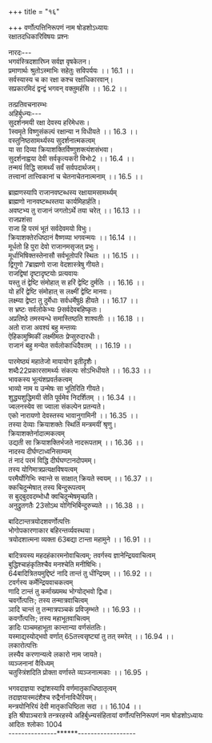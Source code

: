 +++
title = "१६"

+++
वर्णोत्पत्तिनिरूपणं नाम षोडशोऽध्यायः  
रक्षातदधिकारिविषयः प्रश्नः  
  
नारदः---  
भगवंस्त्रिदशारिघ्न सर्वज्ञ वृषकेतन।  
प्रमाणार्थः श्रुतोऽस्माभिः सहेतुः सविपर्ययः ।। 16.1 ।।  
सर्वस्यास्य च का रक्षा कश्च रक्षाधिकारवान्।  
सप्रकारमिदं द्वन्द्वं भगवन् वक्तुमर्हसि ।। 16.2 ।।  
  
तत्प्रतिवचनारम्भः  
अहिर्बुध्न्यः---  
सुदर्शनमयी रक्षा देवस्य हरिमेधसः।  
1स्वमृते विष्णुसंकल्पं रक्षान्या न विधीयते ।। 16.3 ।।  
वस्तुनिष्ठसामर्थ्यस्य सुदर्शनात्मकत्वम्  
या सा दिव्या क्रियाशक्तिर्विष्णुशक्त्यंशसंभवा।  
सुदर्शनाह्वया देवी सर्वकृत्यकरी विभोः2 ।। 16.4 ।।  
तन्मयं विद्धि सामर्थ्यं सर्वं सर्वपदार्थजम्।  
तत्त्वानां तात्त्विकानां च चेतनाचेतनात्मनाम् ।। 16.5 ।।  

[^1]: तत्र ते B C; संभूते D; स्वभूते J  

[^2]: हरेः D.  
प्रमाणानां विचित्राणां भावाभावयुगस्य च।  
धर्मस्यार्थस्य कामस्य मुक्तेर्बन्धत्रयस्य च ।। 16.6 ।।  
यद्यत् स्वकार्यसामर्थ्यं तत्तत् सौदर्शनं 3वपुः।  
शस्त्रास्त्रव्यूहस्य रक्षासाधनत्वम्  
4उक्ता शस्त्रास्त्ररूपा ते विष्णुसंकल्पविक्रिया ।। 16.7 ।।  
यया देवो जगन्नाथः काले काले जनार्दनः।  
अवतीर्याथवाविश्य भूतानि 5लघयेद्भुवम् ।। 16.8 ।।  
मन्त्रग्रामस्यापि रक्षासाधनत्वम्  
नानामन्त्रमयी चान्या यन्त्रकोशविचित्रिता।  
6वेदतन्त्रोभयोद्भूता नानाप्रसवशालिनी ।। 16.9 ।।  
साक्षाद्विष्णोः क्रियाशक्तिः सुद्धसंविन्मयी परा।  
मन्त्रमयरक्षायां ब्राह्मणस्यैवाधिकारः  
सर्वतत्त्वार्थपारज्ञः सर्वविद्याविशारदः ।। 16.10 ।।  
अस्कन्ननित्यनैमित्तः शुद्धाभिजनसंमतः।  
त्रिशुक्लो निस्त्रिसंदेहः षट्कर्मविधिपारगः ।। 16.11 ।।  
ब्राह्मणो ब्रह्मयोनिस्थः स्वदारनिरतः शुचिः।  
अधिकुर्यात् क्रियाशक्तिं विष्णोर्मन्त्रमयीं पराम् ।। 16.12 ।।  

[^3]: परम् D  

[^4]: उक्तशास्त्रार्थरूपा A B C F j; उक्ता शास्त्रार्थरूपा E  

[^5]: ललयेद्भुताम् A B C E F J  

[^6]: वेदतन्त्रमयोद्भूता A B C E F J  
  
ब्राह्मणस्यापि राजानवष्टब्धस्य रक्षायामसामर्थ्यम्  
ब्राह्मणो नानवष्टब्धस्तया कार्यमिहार्हति।  
अवष्टभ्य तु राजानं जगतोऽर्थे तया चरेत् ।। 16.13 ।।  
राजप्रशंसा  
राजा हि परमं भूतं सर्वदेवमयो विभुः।  
क्रियाशक्तेरधिष्ठानं वैष्णव्या भगवन्मयः ।। 16.14 ।।  
मूर्धतो हि पुरा देवो राजानमसृजत् प्रभुः।  
मूर्धाभिषिक्तस्तेनासौ सर्वभूतोपरि स्थितः ।। 16.15 ।।  
द्विगुणो 7ब्राह्मणो राजा वेदशास्त्रेषु गीयते।  
राजद्विषां दृष्टादृष्टयोः प्रत्यवायः  
यस्तु तं द्वेष्टि संमोहात् स हरिं द्वेष्टि दुर्मतिः ।। 16.16 ।।  
यो हरिं द्वेष्टि संमोहात् स लक्ष्मीं द्वेष्टि मानवः।  
लक्ष्म्या द्वेष्टा तु दुर्मेधाः सर्वधर्मेषु8 हीयते ।। 16.17 ।।  
स भ्रष्टः सर्वलोकेभ्यः 9सर्वदेवबहिष्कृतः।  
अप्रतिष्ठे तमस्यन्धे समास्तिष्ठति शाश्वतीः ।। 16.18 ।।  
अतो राजा अवश्यं बहु मन्तव्यः  
ऐहिकामुष्मिकीं लक्ष्मीमतः प्रेप्सुरुदारधीः।  
राजानं बहु मन्येत सर्वलोकाधिदैवतम् ।। 16.19 ।।  

[^7]: ब्रह्मणो A B C J  

[^8]:  धर्मेण D  

[^9]: सर्ववेद B C E  
केवलयोर्ब्राह्म्णनृपयोर्लक्ष्म्या अस्थिरत्वम्  
ब्राह्मणे केवले लक्ष्मीर्न वसत्यतिमार्दवात्।  
अत्यौग्र्याद् बिभ्यती क्षत्रे केवले नेच्छति स्थितिम् ।। 16.20 ।।  
संसृष्टयोस्तयोर्लक्ष्म्याः स्यैर्यम्  
ब्रह्मक्षत्रे तु संपृक्ते ह्यग्नीषोममयात्मनि।  
10निवसत्यतिसंप्रीता11 ग्रीष्मे शीत इव ह्रदे ।। 16.21 ।।  
तत्र हेतुः  
द्वे हि ते बिभृतो लोकस्थितिं संभूय तेजसी।  
तयोर्हि सकला शक्तिः स्थिता विष्णोः क्रियात्मिका ।। 16.22 ।।  
अन्वयव्यतिरेकाभ्यां तत्र दृष्टान्तकथनम्  
महत्या हि यथा नद्याः कुसरो न धृतेः क्षमम्।  
एवं लघुर्नरो नैव क्रियाशक्तेर्घृतौ क्षमः ।। 16.23 ।।  
पारावारो यथा धीरो महतीं तां 12प्रतीच्छति।  
13ब्रह्मपृक्तं तथा क्षत्रं क्रियाशक्तिं 12प्रतीच्छति ।। 16.24 ।।  
पूर्यमाणं महानद्या कुतटाकं विदीर्यते।  
रक्ष्यमाणस्तथाप्येको नैव पर्याप्यते तया ।। 16.25 ।।  
राजार्थं प्रयुक्ताया अपि क्रियाशक्तेः सर्वप्रजोपकारकत्वकथनम्  
यथा समुद्रगामिन्यां महत्यां सरिति ध्रुवम्।  

[^10]: निवसत्यनिशं D.  

[^11]: पूता B C  

[^12]: प्रयच्छति B C E F J  

[^13]: ब्रह्मवृत्तम् D.  
उपस्नेहेन पूर्यन्ते सरांस्यन्यानि भूयसा ।। 16.26 ।।  
प्रयुक्तायां क्रियाशक्तौ चक्रे वै चक्रवर्तिनः।  
चक्रस्था हि प्रजाः सर्वाः 14समेधन्ते तथा श्रिया ।। 16.27 ।।  
चक्रवर्त्यादीनां क्रियाशक्तावधिकारतारतम्यम्  
चक्रवर्ती नृपः पूर्वां द्वितीयां मम्डलेश्वरः।  
15अधिकुर्यात् क्रियाशक्तिं तृतीयां विषयेश्वरः ।। 16.28 ।।  
महामात्रो द्विजातिर्वा यो बह्वी रक्षति प्रजाः।  
16इमां नैको नरः कुर्यादेकस्मै मानवाय तु ।। 16.29 ।।  
क्रियाशक्तिस्वरूपकथनारम्भः  
अधिकारः क्रियायाश्च शक्तेस्ते संप्रदर्शितः।  
17रूपमस्या यथावन्मे गदतस्तन्निशामय ।। 16.30 ।।  
सामान्यतः शक्तेर्द्वैविध्यम्  
उन्मेषः परमः शक्तेर्विष्णोः कोट्यंशकोटितः18।  
भाव्यभावकभेदेन स द्विधा 19व्यवतिष्ठते ।। 16.31 ।।  
भावको विष्णुसंकल्पः सुदर्शनपराह्वयः20 ।  
शक्तेः पर्यायशब्दाः  
21सैषा देवी क्रियाशक्तिः सामर्थ्यं योग इत्यपि ।। 16.32 ।।  

[^14]: समेध्यन्ते E F J  

[^15]: अधिकुर्यादिमां शक्तिं D.  

[^16]: इमामेको B C E F J  

[^17]: रूपावस्थां A B C E F J  

[^18]: कोटिशः E F; कोटिभिः J  

[^19]: त्ववतिष्ठते D  

[^20]: समाह्वयः A B C J  

[^21]: D omits eight lines from here  
  
  
पारमेष्ठ्यं महातेजो मायायोग इतीदृशैः।  
शब्दैः22प्रकारसामर्थ्यः संकल्पः सोऽभिधीयते ।। 16.33 ।।  
भावकस्य भूत्यंशप्रवर्तकत्वम्  
भाव्यो नाम य उन्मेषः सा भूतिरिति गीयते।  
शुद्ध्यशुद्धिमयी सेति पूर्वमेव निदर्शितम् ।। 16.34 ।।  
ज्वलनस्येव सा ज्वाला संकल्पेन प्रतन्यते।  
एको नारायणो देवस्तस्य भावानुगामिनी ।। 16.35 ।।  
तस्या देव्याः क्रियाशक्तेः स्थितिं मन्त्रमयीं श्रृणु।  
क्रियाशक्तेर्नादात्मकत्वम्  
उद्यती सा क्रियाशक्तिर्भजते नादरूपताम् ।। 16.36 ।।  
नादस्य दीर्घण्टाध्वनिसाम्यम्  
तं नादं परमं विद्धि दीर्घघण्टानदोपमम्।  
तस्य योगिमात्रप्रत्यक्षविषयत्वम्  
परमैर्योगिभिः स्वान्ते स साक्षात् क्रियते स्वयम् ।। 16.37 ।।  
क्कचिदुन्मेषात् तस्य बिन्दुरूपत्वम्  
स बुद्बुदवदम्भोधौ क्वचिदुन्मेषमृच्छति।  
अनुद्रुतगतैः 23सोऽथ योगिभिर्बिन्दुरुच्यते ।। 16.38 ।।  

[^22]: प्रकाशसामर्थ्यः J  

[^23]:  सोऽयम् B C  
बिन्दोर्नामनामिरूपेण द्वैविध्यम्  
नामनामिस्वरूपेण स बिन्दूर्भिद्यते द्विधा।  
नाम्नः शब्दब्रह्मत्वम्  
तत्र नामोदयं प्राप्य शब्दब्रह्म प्रवर्तते ।। 16.39 ।।  
नामिनो भूतिरूपत्वम्  
प्राप्य नाम्युदयं भूतिः पूर्वोद्दिष्टा प्रवर्तते।  
वर्णोत्पत्तिकथनारम्भः  
नामोदयमिदानीं मे 24मन्त्राध्वानं मुने श्रृणु ।। 16.40 ।।  
सा हि बिन्दुमयी शक्तिः स्वेच्छया नामतां गता।  
अवर्णोऽप्येकधा पूर्वमनुत्तरमयात्मना25 ।। 16.41 ।।  
बिन्दौर्द्वैविध्यम्  
स्वरव्यञ्जनभेदेन स द्विधा व्यवतिष्ठते।  
बिन्दुशक्तेरमुष्यास्तु भूयोऽपि श्रृणु विस्तरम् ।। 16.42 ।।  
उदेत्येषा विसृष्टाख्या शब्दसर्गमयी परा।  
एकानेकविचित्रार्था26 नानावर्णविकारिणी ।। 16.43 ।।  
साक्षात् सोमस्वरूपा सा लक्ष्म्याः शब्दमयी तनुः।  
स्वरव्यञ्जनरूपेण सा विवर्तं प्रपद्यते ।। 16.44 ।।  

[^24]:  मन्त्रध्यानम् D  

[^25]:  मलात्मना D; मथात्मना E F J  

[^26]:  विचित्रस्था A B C E F J  
अकारात्मना तस्य समुन्मेषः  
27अ इत्यादिसमुन्मेषः सोऽनुत्तर उदीर्यते।  
अकारस्य सर्ववाग्रूपत्वम्  
सर्वा वागयमेवैकस्तत्तदाकारभेदवान् ।। 16.45 ।।  
बिन्दोरिकारोकारात्मना समुन्मेषः  
स इत्छन्निरिति व्यक्त उन्मिषन्नुरिति स्सृतः।  
यथोक्तवर्णत्रयस्य सर्वस्वरविभावकत्वम्  
एत एव त्रयो वर्णाः सर्वस्वरविभावनाः ।। 16.46 ।।  
तेषां दीर्घतापत्तिः  
अनुत्तरः स आनन्द आभावं प्रतिपद्यते।  
इरिच्छया 28स ईशान ईभावं प्रतिपद्यते ।। 16.47 ।।  
29उरुन्मिषन्नूनरूप ऊभावं प्रतिपद्यते ।  
एचामुत्पत्तिः  
अनुत्तरेच्छासंधानादेकारो नाम जायते ।। 16.48 ।।  
अनुत्तराद्भवन् भूय ऐभावं प्रतिपद्यते।  
दिव्यादनुत्तरोन्मेषादोकारो नाम जायते ।। 16.49 ।।  
अनुत्तराद्भवन् भूय औभावं प्रतिपद्यते।  

[^27]:  अ इत्यस्यायमुन्मेषः A B C E F J  

[^28]:  द्विरीशाना A B C E F J  

[^29]:  उन्मिषन्नूनरूपेण D  
तेषां संध्यक्षरत्वम्  
संध्यात्मान इमे कूटाश्चत्वारः समुदाहृताः ।। 16.50 ।।  
तेषामवयवार्थाविष्करणम्  
अनुत्तरेच्छायोगेन ह्येधमानः स ए स्मृतः।  
भूयोऽनुत्तरसंयोगादै चाप्यैश्वर्यवान् स्मृतः ।। 16.51 ।।  
30दिव्यादनुत्तरोन्मेषादोतः सर्वत्र 31ओ स्मृतः।  
अनुत्तरात् स संभूय और्जित्यादौगतिं गतः ।। 16.52 ।।  
ऋलृवर्णोत्पत्तिः  
एकत्रिभागयो ऋद्ध्या अरयो ऋ स्मृतो बुधैः।  
अलयोश्च तता 32लृत्वमाकारः स्यादनुत्तरः ।। 16.53 ।।  
भूयोऽप्यनुत्तरोद्योगात् प्लवमानस्तथा स्मृतः।  
एवं 33चतुदशोद्योगान्नानाकारविभाविनी ।। 16.54 ।।  
34नटीव कुण्डलीशक्तिराद्या35 विष्णोर्विजृम्भते।  
अस्य रूपद्वयं सूक्ष्मं सृष्टिसंहारकारणम् ।। 16.55 ।।  
36अनाख्येया महासत्ता क्रियाशक्तिः क्रमेण सा।  
शब्दात्मना 37विवर्त्स्यन्ती सा पुरा याति सृष्टिताम् ।। 16.56 ।।  

[^30]: दिव्यादनुत्तमोन्मेषात् D  

[^31]:  चो D.  

[^32]: अनुमितोऽयं पाठः; कोशेषु तु `क्लृप्तं' इत्येव दृश्यते।  

[^33]: चतुर्दशोद्योगा नाना E F J  

[^34]: तदीव A B C F J  

[^35]: आख्या A B C F J  

[^36]: अनाख्या या D  

[^37]: विवस्वन्ती D; विवत्स्यन्ती B E F J  
सृष्टिः सर्गो विसर्गश्च विसर्जनमितीदृशैः।  
नाभौ कुण्डल्याः पश्यन्तीत्वम्  
मूलाधारात् समुद्यन्ती सा शान्ता सा निरञ्जना।। 16.57 ।।  
अङ्क्ष्यन्ती साञ्जनैस्तैस्तैः संस्कारैः समुनुत्तरम्।  
38दृष्टिद्दश्यात्मनां प्राप्य शब्दार्थत्वविवर्तिनी ।। 16.58 ।।  
पश्यन्ती नाम नाभौ सा योगद्दश्योदयं गता।  
शक्तिः सा वैष्णवी सत्ता मन्त्रमाता समञ्जना ।। 16.59 ।।  
अधिकारक्षयं यान्ति योगिनस्तां गता धिया।  
तस्या हृदब्जे विस्तारः  
विजृम्भणोन्मुखी39 लक्ष्मीः पश्यन्ती सा क्रियामयी ।। 16.60 ।।  
40भावं संस्कृत्य संस्कारैः 41समर्थाख्यां विवर्तनाम्।  
भृङ्गीव निनदन्ती सा 42हृदब्जे याति विस्तृतिम् ।। 16.61 ।।  
वाच्यवाचकभावेन लोलीभूता क्रियामयी।  
तदा संस्कृतयः सर्वाः स्मृतीः पुष्यन्ति वाच्यगाः ।। 16.62 ।।  
तस्याः कण्ठदेशे विसर्गात्मना परिणामः  
एवंविधा क्रियाशक्तिस्तत्तद्वाच्यविवक्षया।  
43शब्दरूपं समास्थाय कूटस्थं व्यक्तिवर्जितम् ।। 16.63 ।।  

[^38]:  द्रष्टु B C D  

[^39]: उन्मुखा D  

[^40]: एवम् B C E F J  

[^41]: स्वमर्याख्यविवर्तनम् A B C E F J  

[^42]: हृदये A B C E F J  

[^43]: शाब्दं स्वरूपमास्थाय D  
44सा यात्यनुत्तरस्पृष्टा कण्ठं शक्तिर्विसर्गिणी।  
45पुनः सानुत्तरे स्थित्वा चतुर्दशविभाविनी ।। 16.64 ।।  
अनुत्तरोत्तरा याति कण्ठे हेति विजृम्भणम्।  
ततः सादिमयी भूत्वा 46कान्तव्यञ्जनशालिनी ।। 16.65 ।।  
अनुत्तरमयी भूयो बिन्दौ संप्रतितिष्ठति।  
बिन्दुः संहार इत्युक्तो विसर्गः सृष्टिरुच्यते ।। 16.66 ।।  
इमौ द्वौ सृष्टिसंहारौ लेशतस्ते निदर्शितौ।  
मत्तः श्रृणु मुने भूयः स्वराणां विविधां ततिम् ।। 16.67 ।।  
स्वराणामवान्तरभेदनिरूपणम्  
यदादित्रितयं पूर्वं स्वरकूटस्थमीरितम्।  
अष्टादशविधं तत्तु प्रत्येकं योगिनां मतम् ।। 16.68 ।।  
स्वरव्यञ्जनकूटौ यौ ऋ लृ इत्युदितौ पुरा।  
आद्योऽष्टादशधान्त्यस्तु तयोर्द्वादशभेदवान् ।। 16.69 ।।  
इति स्वराणां पञ्चानामशीतिश्चतुरुत्तरा।  
47स्वरकूटास्तु चत्वारो ये तेषामीदृशी भिदा ।। 16.70 ।।  
शतानि त्रीण्यथैकारा विंशतिश्चतुरुत्तरा।  
एवं पञ्च सहस्राणि शतान्यष्टावनुष्टुभाम्48 ।। 16.71 ।।  

[^44]: सा यात्यनुत्तरं A D  

[^45]: D omits four lines from here  

[^46]: कान्ता A B C E  

[^47]: A B C E F J omit two lines from here  

[^48]: अनुष्टुभः D  
ऐकारः कथितः सम्यक् शिक्षातत्त्वविशारदैः।  
ओकारश्च तथौकार इयद्भेदौ प्रकीर्तितौ ।। 16.72 ।।  
49रम्यौ गौरौ यमित्येव संख्या संभूय संधिगा।  
योगिनस्तां प्रपश्यन्ति 50मन्यन्ते मनसा नराः ।। 16.73 ।।  
संभूय 51स्वरसंख्या तु 52स्तब्धौ गौरो यमित्यसौ।  
द्विस्तावन्तः स्वरा ज्ञेयाः सृष्टिसंहारभेदिताः ।। 16.74 ।।  
सर्गयुक्ता बिन्दुयुक्ताः केवला इति ये त्रिधा।  
देहोऽर्थः सङ्ग इत्येव ते संभूय चतुर्दश ।। 16.75 ।।  
सृष्टिः सोमः समाख्याता बिन्दुः सूर्य उदीर्यते।  
स्वराणां सूर्यचन्द्रकिरणात्मता  
पूर्वे सप्त स्वराः सूर्यकिरणाः परिकीतिताः ।। 16.76 ।।  
सोमस्य किरणा ज्ञेया आकारादय उत्तरे।  
तयोरहोरात्रप्रवर्तकत्वम्  
अहर्नयति सूर्यस्तु स्वरैः पिङ्गलया चरन् ।। 16.77 ।।  
रात्रिं सृजति सोमस्तु स्वरैः स्वैहिडया चरन्।  
परशक्तेः सुषुम्नासंचारित्वम्  
स्वराणां या परा विष्णोः कूटस्था शक्तिरुज्ज्वला ।। 16.78 ।।  

[^49]: रम्यौ गौरौ यमित्येव संख्याः संभूय संधिगाः D  

[^50]: मर्त्यत्वे मानसाः A B C  

[^51]: त्वात्मसंख्या तु A B C D  

[^52]: तल्लो गौरो E; तल्पो B C F  
सुषुम्नया संचरते शब्दब्रह्म वितन्वती।  
इति ते लेशतः प्रोक्ता स्वराणां गतिरुत्तमा ।। 16.79 ।।  
व्यञ्जनसृष्टिकथनारम्भः  
अथ व्यञ्जनसृष्टिं ते कथयामि मुने श्रृणु।  
विसर्गस्य वासुदेवमूर्तित्वम्  
अनुत्तरोत्तरा सृष्टिर्या सा हेति 53 पुरोदिता ।। 16.80 ।।  
आदिव्यूहस्य देवस्य वासुदेवस्य सा तनुः।  
अच्युतो बिन्दुयुक्तोऽसौ रुन्धन्नाधारमादिमम्54 ।। 16.81 ।।  
साग्रिं दीपयते नादं योगारम्भे तु योगिनाम्।  
अच्युतः सृष्टियुक्तोऽसावूर्ध्वसृष्टिं करोति च ।। 16.82 ।।  
अच्युतः सृष्टियुक्तस्तु बहिःसृष्टिं करोत्ययम्।  
तस्मादूष्मणामुत्पत्तिस्तेषां चातुरात्म्यं च  
55हात् सात् षात् शात्ततः शश्वच्छक्त्यूष्माण उदीरिताः।। 16.83 ।।  
चातुरात्म्यमिदं प्रोक्तं चतुर्ब्रह्मेति शब्दितम्।  
क्षकारसहितानां तेषां ब्रह्मशब्दवाच्यत्वम्  
क्षेण कूटेन संयोगात् पञ्चब्रह्मेति शब्दितम् ।। 16.84 ।।  
क्षस्तु सत्यस्य बीजं तु प्रोक्तः सात्त्वतशासने।  

[^53]: पुरेरिता B C E F  

[^54]:  सादिमम् D  

[^55]: हात् सात् षात् शात् ततस्तद्वच्छक्त्यूष्माण इतीरिताः A B C E F  
56कषकूटमुशन्त्यन्ये नित्यं तत्प्रतिरूपकम् ।। 16.85 ।।  
अन्तः स्थानामुत्पत्तिस्तेषां संज्ञात्रयं च  
शाद्वस्तस्माल्ल उद्दिष्टो लाद्रो राद्यः प्रजायते।  
57धारणा नाम विज्ञेया 58याद्या विश्वस्य धारणात् ।। 16.86 ।।  
अन्तःस्था इति च प्रोक्ता अन्तः स्थपुरुषेशयाः।  
अवस्था इति च प्रोक्ता 59ईशावतरणक्रमे ।। 16.87 ।।  
मकारोत्पत्तिः  
60यकारादीशशक्तिस्थान्मकारो नाम जायते।  
अनुत्तरोत्तरो बिन्दुर्म इति प्रतिशब्द्यते ।। 16.88 ।।  
तस्य सर्वचेतनसमष्टिरूपत्वं जीववाचित्वं च  
चेतनानां तु सर्वेषां समष्टिः सा निगद्यते।  
61अस्मदर्थोऽयमुद्दिष्टः सोऽयमुत्तमपूरुषः ।। 16.89 ।।  
भकारोत्पत्तिस्तस्य च प्रकृतिवाचित्वम्  
सूक्ष्मेक्षयानुवृद्धौ सा प्रकृत्या 62भोग्यरूपया।  
च इत्येव मकारात् सा पुनः स्थूला विविच्यते।। 16.90 ।।  

[^56]: कक्ष D; तक्ष A; तं क्षकूटम् B C E F  

[^57]: सारणा D  

[^58]: साद्या विश्वास A B; पाद्या विश्वस्य D;साद्या विक्षस्य C; सामविश्वास E.F  

[^59]: ईशाय D  

[^60]: यकारादीशयुक्ति D  

[^61]: D omits three lines from here  

[^62]: भोग A B C  
  
बादिटान्तत्रयोदशवर्णोत्पत्तिः  
भोगोपकारणाकार बहिरन्तर्व्यवस्थया।  
त्रयोदशात्मना व्यक्ता 63बद्या टान्ता महामुने ।। 16.91 ।।  
  
बादित्रयस्य महदहंकारमनोवाचित्वम्; तवर्गस्य ज्ञानेन्द्रियवाचित्वम्  
बुद्धिश्चाहंकृतिश्चैव मनश्चेति मनीषिभिः।  
64बादित्रितयमुद्दिष्टं नादि तान्तं तु धीन्द्रियम् ।। 16.92 ।।  
टवर्गस्य कर्मेन्द्रियवाचकत्वम्  
णादि टान्तं तु कर्माख्यमथ भोग्योद्भवो द्विधा।  
चवर्गोत्पत्तिः; तस्य तन्मात्रवाचित्वम्  
ञादि चान्तं तु तन्मात्रपञ्चकं प्रविजृम्भते ।। 16.93 ।।  
कवर्गोत्पत्तिः; तस्य महाभूतवाचित्वम्  
ङादिः पञ्चमहाभूता कान्तान्या वर्णसंततिः।  
यस्माद्यस्योद्भवो वर्णात् 65तत्त्वसृष्ट्यां तु तत् स्मरेत् ।। 16.94 ।।  
लकारोत्पत्तिः  
लस्यैव करणान्यत्वे लकारो नाम जायते।  
व्यञ्जनानां वैविध्यम्  
चतुस्त्रिंशदिति प्रोक्ता वर्णास्ते व्यञ्जनात्मकाः ।। 16.95 ।  

[^63]:  पाद्या D.  

[^64]: पादि D.  

[^65]: तत्त्वसृष्ट्यादि B C D E F  
एवमेकैकशो योगाद्भेदाः स्युर्बहवः स्वरैः।  
चतुःपञ्चाशदुद्दिष्टाः ककारास्तत्र वै मुने ।। 16.96 ।।  
किकाराश्च कुकाराश्च कृकाराश्च तथाविधाः।  
क्लृकारास्तत्र षट्त्रिंशत् केकारा रसधीर्मुने ।। 16.97 ।।  
तथाविधाश्च कोकारा योगिभिः संख्यया स्मृताः।  
स्तव्धस्वार्थोऽयमित्येवं 66कैकारो योगिभिः स्मृतः ।। 16.98 ।।  
कौकाराश्च तथासंख्याः सप्त संहत्य ते पुनः।  
देहोऽर्थः सङ्ग इत्येवं संख्याताः परमरषिभिः ।। 16.99 ।।  
67वेगव्यञ्जनसंख्यैव 68देहोऽर्थः साङ्गभेदिताः।  
नीतिमत्प्रतिभा69 हेति संख्यया जायते मुने ।। 16.100 ।।  
स्वरव्यञ्जनसंयोगादियं संख्या समीरिता।  
एकद्वित्र्यादिसंयोगैर्व्यञ्जनानां क्रमात् क्रमात् ।। 16.101 ।।  
केवलानां सस्वराणां ततः संख्याविधिः स्मृतः।  
वर्णमातृकाया भगवच्छक्तिप्रोतत्वम्  
70पदवाक्यप्रमाणादिनानाकोरकशालिनी ।। 16.102 ।।  
वर्णस्तम्बा 71ज्ञानमूला शब्दशक्तिर्हि वैष्णवी।  
विष्णुना देवदेवेन तेन शक्तिमता स्वयम् ।। 16.103 ।।  
स्थूलसूक्ष्मपरत्वेन प्रोतेयं वर्णसंततिः।  

[^66]: कैकारा योगिमिः स्मृताः D  

[^67]: योग B C  

[^68]: देहोत्थाः सङ्ग B C  

[^69]: प्रतिभागेति A B C E F J  

[^70]: प्रबन्धादि D E F  

[^71]: ज्ञानमूलम् A B C E F  
  
भगवदाज्ञया रुद्रांशस्यापि वर्णमातृकाधिष्ठातृत्वम्  
तदाज्ञयास्मदंशैश्च रुद्रैर्नानाविधैरियम्।  
मन्त्रयोनिरियं देवी मातृकाधिष्ठिता सदा ।। 16.104 ।।  
इति श्रीपाञ्चरात्रे तन्त्ररहस्ये अहिर्बुध्न्यसंहितायां वर्णोत्पत्तिनिरूपणं नाम षोडशोऽध्यायः  
आदितः श्लोकाः 1004  
---------------******------------------